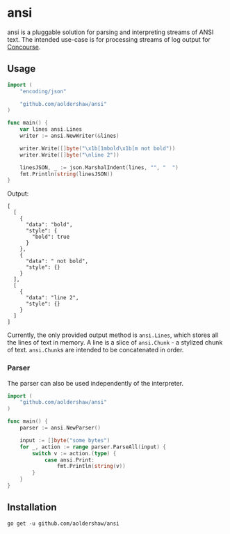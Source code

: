 # ansi

ansi is a pluggable solution for parsing and interpreting streams of ANSI text.
The intended use-case is for processing streams of log output for 
[Concourse](https://github.com/concourse/concourse).

## Usage

```go
import (
    "encoding/json"

    "github.com/aoldershaw/ansi"
)

func main() {
    var lines ansi.Lines
    writer := ansi.NewWriter(&lines)

    writer.Write([]byte("\x1b[1mbold\x1b[m not bold"))
    writer.Write([]byte("\nline 2"))

    linesJSON, _ := json.MarshalIndent(lines, "", "  ")
    fmt.Println(string(linesJSON))
}

```

Output:

```
[
  [
    {
      "data": "bold",
      "style": {
        "bold": true
      }
    },
    {
      "data": " not bold",
      "style": {}
    }
  ],
  [
    {
      "data": "line 2",
      "style": {}
    }
  ]
]
```

Currently, the only provided output method is `ansi.Lines`, which stores all
the lines of text in memory. A line is a slice of `ansi.Chunk` - a stylized
chunk of text. `ansi.Chunk`s are intended to be concatenated in order.

### Parser

The parser can also be used independently of the interpreter.

```go
import (
    "github.com/aoldershaw/ansi"
)

func main() {
    parser := ansi.NewParser()

    input := []byte("some bytes")
    for _, action := range parser.ParseAll(input) {
        switch v := action.(type) {
            case ansi.Print:
                fmt.Println(string(v))
        }
    }
}
```

## Installation

```shell script
go get -u github.com/aoldershaw/ansi
```
